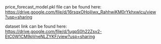 

price_forecast_model.pkl file can be found here: https://drive.google.com/file/d/16rsqxOHojliwx_RahhwiKM0rYkhxwlcu/view?usp=sharing

dataset link can be found here: https://drive.google.com/file/d/1ugpS0h22Zsv2-EtC0W1CM9pVneNLZYKF/view?usp=sharing
